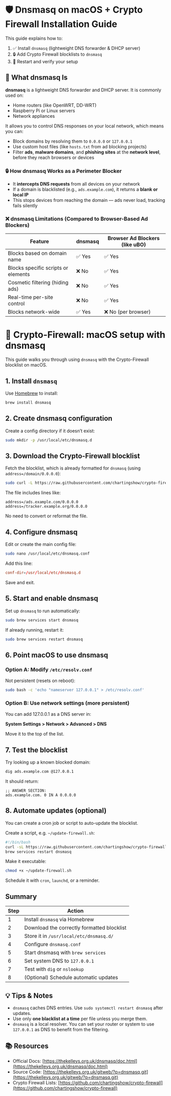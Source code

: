 # 🛡️ Dnsmasq on macOS + Crypto Firewall Installation Guide

This guide explains how to:

1. ✅ Install `dnsmasq` (lightweight DNS forwarder & DHCP server)
2. 🔒 Add Crypto Firewall blocklists to `dnsmasq`
3. 🚀 Restart and verify your setup

## 🧱 What dnsmasq Is

**dnsmasq** is a lightweight DNS forwarder and DHCP server. It is commonly used on:

* Home routers (like OpenWRT, DD-WRT)
* Raspberry Pi or Linux servers
* Network appliances

It allows you to control DNS responses on your local network, which means you can:

* Block domains by resolving them to `0.0.0.0` or `127.0.0.1`
* Use custom host files (like `hosts.txt` from ad blocking projects)
* Filter **ads**, **malware domains**, and **phishing sites** at the **network level**, before they reach browsers or devices

### 🔒 How dnsmasq Works as a Perimeter Blocker

* It **intercepts DNS requests** from all devices on your network
* If a domain is blacklisted (e.g., `ads.example.com`), it returns a **blank or local IP**
* This stops devices from reaching the domain — ads never load, tracking fails silently

### ❌ dnsmasq Limitations (Compared to Browser-Based Ad Blockers)

| Feature                             | dnsmasq | Browser Ad Blockers (like uBO) |
| ----------------------------------- | ------- | ------------------------------ |
| Blocks based on domain name         | ✅ Yes   | ✅ Yes                          |
| Blocks specific scripts or elements | ❌ No    | ✅ Yes                          |
| Cosmetic filtering (hiding ads)     | ❌ No    | ✅ Yes                          |
| Real-time per-site control          | ❌ No    | ✅ Yes                          |
| Blocks network-wide                 | ✅ Yes   | ❌ No (per browser)             |

# 🍏 Crypto-Firewall: macOS setup with dnsmasq

This guide walks you through using `dnsmasq` with the Crypto-Firewall blocklist on macOS.

## 1. Install `dnsmasq`

Use [Homebrew](https://brew.sh) to install:

```bash
brew install dnsmasq
````

## 2. Create dnsmasq configuration

Create a config directory if it doesn’t exist:

```bash
sudo mkdir -p /usr/local/etc/dnsmasq.d
```

## 3. Download the Crypto-Firewall blocklist

Fetch the blocklist, which is already formatted for `dnsmasq` (using `address=/domain/0.0.0.0`):

```bash
sudo curl -L https://raw.githubusercontent.com/chartingshow/crypto-firewall/master/src/blacklists/dnsmasq.txt -o /usr/local/etc/dnsmasq.d/crypto-firewall.conf
```

The file includes lines like:

```
address=/ads.example.com/0.0.0.0
address=/tracker.example.org/0.0.0.0
```

No need to convert or reformat the file.

## 4. Configure dnsmasq

Edit or create the main config file:

```bash
sudo nano /usr/local/etc/dnsmasq.conf
```

Add this line:

```conf
conf-dir=/usr/local/etc/dnsmasq.d
```

Save and exit.

## 5. Start and enable dnsmasq

Set up `dnsmasq` to run automatically:

```bash
sudo brew services start dnsmasq
```

If already running, restart it:

```bash
sudo brew services restart dnsmasq
```

## 6. Point macOS to use dnsmasq

### Option A: Modify `/etc/resolv.conf`

Not persistent (resets on reboot):

```bash
sudo bash -c 'echo "nameserver 127.0.0.1" > /etc/resolv.conf'
```

### Option B: Use network settings (more persistent)

You can add 127.0.0.1 as a DNS server in:

**System Settings > Network > Advanced > DNS**

Move it to the top of the list.

## 7. Test the blocklist

Try looking up a known blocked domain:

```bash
dig ads.example.com @127.0.0.1
```

It should return:

```
;; ANSWER SECTION:
ads.example.com. 0 IN A 0.0.0.0
```

## 8. Automate updates (optional)

You can create a cron job or script to auto-update the blocklist.

Create a script, e.g. `~/update-firewall.sh`:

```bash
#!/bin/bash
curl -sL https://raw.githubusercontent.com/chartingshow/crypto-firewall/master/src/blacklists/dnsmasq.txt -o /usr/local/etc/dnsmasq.d/crypto-firewall.conf
brew services restart dnsmasq
```

Make it executable:

```bash
chmod +x ~/update-firewall.sh
```

Schedule it with `cron`, `launchd`, or a reminder.

## Summary

| Step | Action                                     |
| ---- | ------------------------------------------ |
| 1    | Install `dnsmasq` via Homebrew             |
| 2    | Download the correctly formatted blocklist |
| 3    | Store it in `/usr/local/etc/dnsmasq.d/`    |
| 4    | Configure `dnsmasq.conf`                   |
| 5    | Start dnsmasq with `brew services`         |
| 6    | Set system DNS to `127.0.0.1`              |
| 7    | Test with `dig` or `nslookup`              |
| 8    | (Optional) Schedule automatic updates      |

## 💡 Tips & Notes

* `dnsmasq` caches DNS entries. Use `sudo systemctl restart dnsmasq` after updates.
* Use only **one blacklist at a time** per file unless you merge them.
* `dnsmasq` is a local resolver. You can set your router or system to use `127.0.0.1` as DNS to benefit from the filtering.

## 📚 Resources

* Official Docs: [https://thekelleys.org.uk/dnsmasq/doc.html](https://thekelleys.org.uk/dnsmasq/doc.html)
* Source Code: [https://thekelleys.org.uk/gitweb/?p=dnsmasq.git](https://thekelleys.org.uk/gitweb/?p=dnsmasq.git)
* Crypto Firewall Lists: [https://github.com/chartingshow/crypto-firewall](https://github.com/chartingshow/crypto-firewall)
